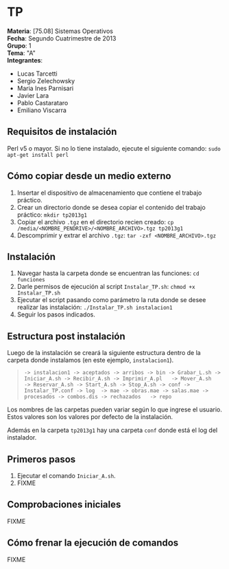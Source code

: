 TP
===================
**Materia**: [75.08] Sistemas Operativos  
**Fecha**: Segundo Cuatrimestre de 2013  
**Grupo**: 1  
**Tema**: "A"  
**Integrantes**:  
   * Lucas Tarcetti  
   * Sergio Zelechowsky  
   * Maria Ines Parnisari  
   * Javier Lara  
   * Pablo Castarataro  
   * Emiliano Viscarra


Requisitos de instalación
--------------------
Perl v5 o mayor.
Si no lo tiene instalado, ejecute el siguiente comando:  `sudo apt-get install perl`


Cómo copiar desde un medio externo
--------------------

1. Insertar el dispositivo de almacenamiento que contiene el trabajo práctico.
2. Crear un directorio donde se desea copiar el contenido del trabajo práctico: `mkdir tp2013g1`
3. Copiar el archivo `.tgz` en el directorio recien creado: `cp /media/<NOMBRE_PENDRIVE>/<NOMBRE_ARCHIVO>.tgz tp2013g1`
4. Descomprimir y extrar el archivo `.tgz`: `tar -zxf <NOMBRE_ARCHIVO>.tgz`


Instalación
--------------------
1. Navegar hasta la carpeta donde se encuentran las funciones: `cd funciones`
2. Darle permisos de ejecución al script `Instalar_TP.sh`: `chmod +x Instalar_TP.sh`
3. Ejecutar el script pasando como parámetro la ruta donde se desee realizar las instalación: `./Instalar_TP.sh instalacion1`
4. Seguir los pasos indicados.


Estructura post instalación
--------------------
Luego de la instalación se creará la siguiente estructura dentro de la carpeta donde instalamos
(en este ejemplo, `instalacion1`).
> `-> instalacion1
	-> aceptados
	-> arribos
	-> bin
		-> Grabar_L.sh
		-> Iniciar_A.sh
		-> Recibir_A.sh
		-> Imprimir_A.pl  
		-> Mover_A.sh    
		-> Reservar_A.sh
		-> Start_A.sh
		-> Stop_A.sh
	-> conf
		-> Instalar_TP.conf
	-> log 
	-> mae
		-> obras.mae
		-> salas.mae
	-> procesados
		-> combos.dis
	-> rechazados  
	-> repo
`

Los nombres de las carpetas pueden variar según lo que ingrese el usuario. 
Estos valores son los valores por defecto de la instalación.

Además en la carpeta `tp2013g1` hay una carpeta `conf` donde está el log del instalador.


Primeros pasos
--------------------

1. Ejecutar el comando `Iniciar_A.sh`.
2. FIXME


Comprobaciones iniciales
--------------------
FIXME


Cómo frenar la ejecución de comandos
--------------------
FIXME
